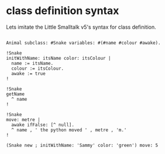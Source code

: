 class definition syntax
=======================

Lets imitate the Little Smalltalk v5's syntax for class definition.

```smalltalk

Animal subclass: #Snake variables: #(#name #colour #awake).

!Snake
initWithName: itsName color: itsColour |
  name := itsName.
  colour := itsColour.
  awake := true
!

!Snake
getName
  ^ name
!

!Snake
move: metre |
  awake ifFalse: [^ null].
  ^ name , ' the python moved ' , metre , 'm.'
!

(Snake new ; initWithName: 'Sammy' color: 'green') move: 5
```

